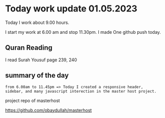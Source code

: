 # Today work update 01.05.2023

Today I work about 9.00 hours.

I start my work at 6.00 am and stop 11.30pm.
I made One github push today.

## Quran Reading

I read Surah Yousuf page 239, 240

## summary of the day

    from 6.00am to 11.45pm => Today I created a responsive header, sidebar, and many javascript interection in the master host project.

project repo of masterhost

https://github.com/obaydullah/masterhost
